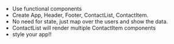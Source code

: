 - Use functional components
- Create App, Header, Footer, ContactList, ContactItem.
- No need for state, just map over the users and show the data.
- ContactList will render multiple ContactItem components
- style your app!!
